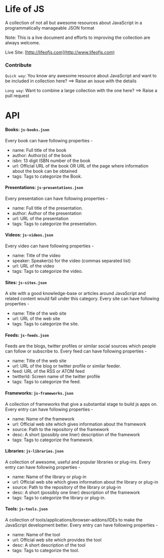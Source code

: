 Life of JS
========

A collection of not all but awesome resources about JavaScript in a programmatically manageable JSON format

Note: This is a live document and efforts to improving the collection are always welcome.

Live Site: [http://lifeofjs.com](http://www.lifeofjs.com)



### Contribute ###

`Quick way`: 
You know any awesome resource about JavaScript and want to be included in collection here?  ==> Raise an issue with the details 

`Long way`: 
Want to combine a large collection with the one here? ==> Raise a pull request



API
===

#### Books: `js-books.json` ####

Every book can have following properties - 

* name: Full title of the book
* author: Author(s) of the book
* isbn: 13 digit ISBN number of the book
* url: Official URL of the book OR URL of the page where information about the book can be obtained
* tags: Tags to categorize the Book.


#### Presentations: `js-presentations.json` ####

Every presentation can have following properties - 

* name: Full title of the presentation.
* author: Author of the presentation
* url: URL of the presentation
* tags: Tags to categorize the presentation.


#### Videos: `js-videos.json` ####

Every video can have following properties - 

* name: Title of the video
* speaker: Speaker(s) for the video (commas separated list)
* url: URL of the video
* tags: Tags to categorize the video.


#### Sites: `js-sites.json` ####

A site with a good knowledge-base or articles around JavaScript and related content would fall under this category.
Every site can have following properties - 

* name: Title of the web site
* url: URL of the web site
* tags: Tags to categorize the site.


#### Feeds: `js-feeds.json` ####

Feeds are the blogs, twitter profiles or similar social sources which people can follow or subscribe to.
Every feed can have following properties - 

* name: Title of the web site
* url: URL of the blog or twitter profile or similar feeder.
* feed: URL of the RSS or ATOM feed
* twitterId: Screen name of the twitter profile
* tags: Tags to categorize the feed.


#### Frameworks: `js-frameworks.json` ####

A collection of frameworks that give a substantial stage to build js apps on.
Every entry can have following properties - 

* name: Name of the framework
* url: Official web site which gives information about the framework
* source: Path to the repository of the framework
* desc: A short (possibly one liner) description of the framework
* tags: Tags to categorize the framework.


#### Libraries: `js-libraries.json` ####

A collection of awesome, useful and popular libraries or plug-ins.
Every entry can have following properties - 

* name: Name of the library or plug-in
* url: Official web site which gives information about the library or plug-in
* source: Path to the repository of the library or plug-in
* desc: A short (possibly one liner) description of the framework
* tags: Tags to categorize the library or plug-in.


#### Tools: `js-tools.json` ####

A collection of tools/applications/browser-addons/IDEs to make the JavaScript development better.
Every entry can have following properties - 

* name: Name of the tool
* url: Official web site which provides the tool
* desc: A short description of the tool
* tags: Tags to categorize the tool.